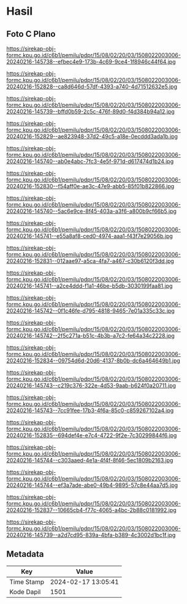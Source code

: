 # Hasil

## Foto C Plano

https://sirekap-obj-formc.kpu.go.id/c6b1/pemilu/pdpr/15/08/02/20/03/1508022003006-20240216-145738--efbec4e9-173b-4c69-9ce4-1f8946c44f64.jpg

https://sirekap-obj-formc.kpu.go.id/c6b1/pemilu/pdpr/15/08/02/20/03/1508022003006-20240216-152828--ca8d646d-57df-4393-a740-4d71512632e5.jpg

https://sirekap-obj-formc.kpu.go.id/c6b1/pemilu/pdpr/15/08/02/20/03/1508022003006-20240216-145739--bffd0b59-2c5c-476f-89d0-f4d384b94a12.jpg

https://sirekap-obj-formc.kpu.go.id/c6b1/pemilu/pdpr/15/08/02/20/03/1508022003006-20240216-152829--ae823948-37d2-49c5-a18e-0ecddd3ada1b.jpg

https://sirekap-obj-formc.kpu.go.id/c6b1/pemilu/pdpr/15/08/02/20/03/1508022003006-20240216-145740--ab0e4abc-7fc3-4e5f-971d-d617474d1b24.jpg

https://sirekap-obj-formc.kpu.go.id/c6b1/pemilu/pdpr/15/08/02/20/03/1508022003006-20240216-152830--f54aff0e-ae3c-47e9-abb5-85f01b822866.jpg

https://sirekap-obj-formc.kpu.go.id/c6b1/pemilu/pdpr/15/08/02/20/03/1508022003006-20240216-145740--5ac6e9ce-8f45-403a-a3f6-a800b9cf66b5.jpg

https://sirekap-obj-formc.kpu.go.id/c6b1/pemilu/pdpr/15/08/02/20/03/1508022003006-20240216-145741--e55a8af8-ced0-4974-aaa1-f43f7e29056b.jpg

https://sirekap-obj-formc.kpu.go.id/c6b1/pemilu/pdpr/15/08/02/20/03/1508022003006-20240216-152831--012aae97-a5ca-4fa7-a467-c30b6120f3dd.jpg

https://sirekap-obj-formc.kpu.go.id/c6b1/pemilu/pdpr/15/08/02/20/03/1508022003006-20240216-145741--a2ce4ddd-f1a1-46be-b5db-3030199faa81.jpg

https://sirekap-obj-formc.kpu.go.id/c6b1/pemilu/pdpr/15/08/02/20/03/1508022003006-20240216-145742--0f1c46fe-d795-4818-9465-7e01a335c33c.jpg

https://sirekap-obj-formc.kpu.go.id/c6b1/pemilu/pdpr/15/08/02/20/03/1508022003006-20240216-145742--2f5c271a-b51c-4b3b-a7c2-fe64a34c2228.jpg

https://sirekap-obj-formc.kpu.go.id/c6b1/pemilu/pdpr/15/08/02/20/03/1508022003006-20240216-152834--09754d6d-20d6-4137-8b0b-dc6a464649b1.jpg

https://sirekap-obj-formc.kpu.go.id/c6b1/pemilu/pdpr/15/08/02/20/03/1508022003006-20240216-145743--c219c376-322e-4d53-9aab-b624f0a20711.jpg

https://sirekap-obj-formc.kpu.go.id/c6b1/pemilu/pdpr/15/08/02/20/03/1508022003006-20240216-145743--7cc91fee-17b3-4f6a-85c0-c859267102a4.jpg

https://sirekap-obj-formc.kpu.go.id/c6b1/pemilu/pdpr/15/08/02/20/03/1508022003006-20240216-152835--694def4e-e7c4-4722-9f2e-7c30299844f6.jpg

https://sirekap-obj-formc.kpu.go.id/c6b1/pemilu/pdpr/15/08/02/20/03/1508022003006-20240216-145744--c303aaed-4e1a-4f4f-8f46-5ec1809b2163.jpg

https://sirekap-obj-formc.kpu.go.id/c6b1/pemilu/pdpr/15/08/02/20/03/1508022003006-20240216-145744--ef3a7ade-abe0-49b4-9895-57c8e44aa7d5.jpg

https://sirekap-obj-formc.kpu.go.id/c6b1/pemilu/pdpr/15/08/02/20/03/1508022003006-20240216-152837--10665cb4-f77c-4065-a4bc-2b88c0181992.jpg

https://sirekap-obj-formc.kpu.go.id/c6b1/pemilu/pdpr/15/08/02/20/03/1508022003006-20240216-145739--a2d7cd95-839a-4bfa-b389-4c3002d1bc1f.jpg


## Metadata

| Key        | Value               |
| ---------- | ------------------- |
| Time Stamp | 2024-02-17 13:05:41 |
| Kode Dapil | 1501                |



